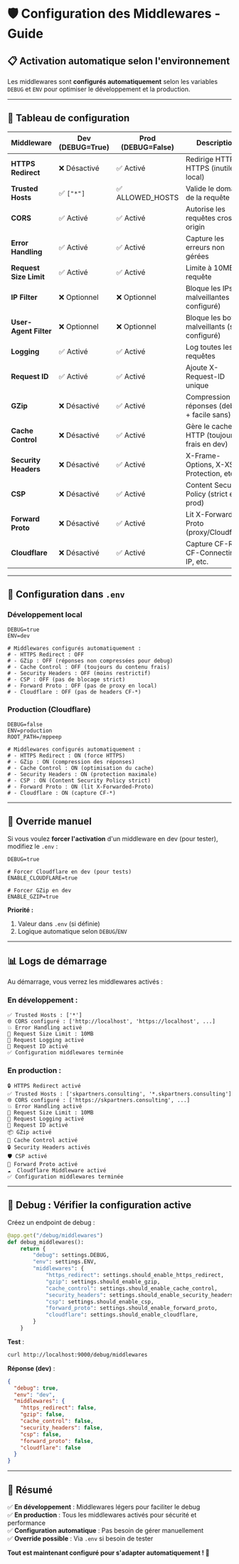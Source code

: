 # 🛡️ Configuration des Middlewares - Guide

## 📋 Activation automatique selon l'environnement

Les middlewares sont **configurés automatiquement** selon les variables `DEBUG` et `ENV` pour optimiser le développement et la production.

---

## 🔄 Tableau de configuration

| Middleware | Dev (DEBUG=True) | Prod (DEBUG=False) | Description |
|------------|------------------|--------------------|------------------------------------------------------------|
| **HTTPS Redirect** | ❌ Désactivé | ✅ Activé | Redirige HTTP → HTTPS (inutile en local) |
| **Trusted Hosts** | ✅ `["*"]` | ✅ ALLOWED_HOSTS | Valide le domaine de la requête |
| **CORS** | ✅ Activé | ✅ Activé | Autorise les requêtes cross-origin |
| **Error Handling** | ✅ Activé | ✅ Activé | Capture les erreurs non gérées |
| **Request Size Limit** | ✅ Activé | ✅ Activé | Limite à 10MB par requête |
| **IP Filter** | ❌ Optionnel | ❌ Optionnel | Bloque les IPs malveillantes (si configuré) |
| **User-Agent Filter** | ❌ Optionnel | ❌ Optionnel | Bloque les bots malveillants (si configuré) |
| **Logging** | ✅ Activé | ✅ Activé | Log toutes les requêtes |
| **Request ID** | ✅ Activé | ✅ Activé | Ajoute X-Request-ID unique |
| **GZip** | ❌ Désactivé | ✅ Activé | Compression des réponses (debug + facile sans) |
| **Cache Control** | ❌ Désactivé | ✅ Activé | Gère le cache HTTP (toujours frais en dev) |
| **Security Headers** | ❌ Désactivé | ✅ Activé | X-Frame-Options, X-XSS-Protection, etc. |
| **CSP** | ❌ Désactivé | ✅ Activé | Content Security Policy (strict en prod) |
| **Forward Proto** | ❌ Désactivé | ✅ Activé | Lit X-Forwarded-Proto (proxy/Cloudflare) |
| **Cloudflare** | ❌ Désactivé | ✅ Activé | Capture CF-Ray, CF-Connecting-IP, etc. |

---

## 🎯 Configuration dans `.env`

### **Développement local**

```env
DEBUG=true
ENV=dev

# Middlewares configurés automatiquement :
# - HTTPS Redirect : OFF
# - GZip : OFF (réponses non compressées pour debug)
# - Cache Control : OFF (toujours du contenu frais)
# - Security Headers : OFF (moins restrictif)
# - CSP : OFF (pas de blocage strict)
# - Forward Proto : OFF (pas de proxy en local)
# - Cloudflare : OFF (pas de headers CF-*)
```

### **Production (Cloudflare)**

```env
DEBUG=false
ENV=production
ROOT_PATH=/mppeep

# Middlewares configurés automatiquement :
# - HTTPS Redirect : ON (force HTTPS)
# - GZip : ON (compression des réponses)
# - Cache Control : ON (optimisation du cache)
# - Security Headers : ON (protection maximale)
# - CSP : ON (Content Security Policy strict)
# - Forward Proto : ON (lit X-Forwarded-Proto)
# - Cloudflare : ON (capture CF-*)
```

---

## 🔧 Override manuel

Si vous voulez **forcer l'activation** d'un middleware en dev (pour tester), modifiez le `.env` :

```env
DEBUG=true

# Forcer Cloudflare en dev (pour tests)
ENABLE_CLOUDFLARE=true

# Forcer GZip en dev
ENABLE_GZIP=true
```

**Priorité :**
1. Valeur dans `.env` (si définie)
2. Logique automatique selon `DEBUG`/`ENV`

---

## 📊 Logs de démarrage

Au démarrage, vous verrez les middlewares activés :

### **En développement** :
```
✅ Trusted Hosts : ['*']
🌐 CORS configuré : ['http://localhost', 'https://localhost', ...]
💥 Error Handling activé
📏 Request Size Limit : 10MB
📝 Request Logging activé
🎫 Request ID activé
✅ Configuration middlewares terminée
```

### **En production** :
```
🔒 HTTPS Redirect activé
✅ Trusted Hosts : ['skpartners.consulting', '*.skpartners.consulting']
🌐 CORS configuré : ['https://skpartners.consulting', ...]
💥 Error Handling activé
📏 Request Size Limit : 10MB
📝 Request Logging activé
🎫 Request ID activé
📦 GZip activé
💾 Cache Control activé
🔒 Security Headers activés
🛡️ CSP activé
🔗 Forward Proto activé
☁️  Cloudflare Middleware activé
✅ Configuration middlewares terminée
```

---

## 🐛 Debug : Vérifier la configuration active

Créez un endpoint de debug :

```python
@app.get("/debug/middlewares")
def debug_middlewares():
    return {
        "debug": settings.DEBUG,
        "env": settings.ENV,
        "middlewares": {
            "https_redirect": settings.should_enable_https_redirect,
            "gzip": settings.should_enable_gzip,
            "cache_control": settings.should_enable_cache_control,
            "security_headers": settings.should_enable_security_headers,
            "csp": settings.should_enable_csp,
            "forward_proto": settings.should_enable_forward_proto,
            "cloudflare": settings.should_enable_cloudflare,
        }
    }
```

**Test** :
```bash
curl http://localhost:9000/debug/middlewares
```

**Réponse (dev)** :
```json
{
  "debug": true,
  "env": "dev",
  "middlewares": {
    "https_redirect": false,
    "gzip": false,
    "cache_control": false,
    "security_headers": false,
    "csp": false,
    "forward_proto": false,
    "cloudflare": false
  }
}
```

---

## 🎯 Résumé

✅ **En développement** : Middlewares légers pour faciliter le debug  
✅ **En production** : Tous les middlewares activés pour sécurité et performance  
✅ **Configuration automatique** : Pas besoin de gérer manuellement  
✅ **Override possible** : Via `.env` si besoin de tester

**Tout est maintenant configuré pour s'adapter automatiquement ! 🚀**

